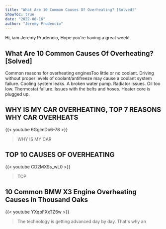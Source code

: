 ```yaml
---
title: "What Are 10 Common Causes Of Overheating? [Solved]"
ShowToc: true 
date: "2022-08-16"
author: "Jeremy Prudencio" 
---
```


Hi, iam Jeremy Prudencio, Hope you're having a great week!
## What Are 10 Common Causes Of Overheating? [Solved]
Common reasons for overheating enginesToo little or no coolant. Driving without proper levels of coolant/antifreeze may cause a coolant system failure. 
 Cooling system leaks. 
 A broken water pump. 
 Radiator issues. 
 Oil too low. 
 Thermostat failure. 
 Issues with the belts and hoses. 
 Heater core is plugged up.

## WHY IS MY CAR OVERHEATING, TOP 7 REASONS WHY CAR OVERHEATS
{{< youtube 6GglmDo6-78 >}}
>WHY IS MY CAR 

## TOP 10 CAUSES OF OVERHEATING
{{< youtube CD2MXSs_wL0 >}}
>TOP 

## 10 Common BMW X3 Engine Overheating Causes in Thousand Oaks
{{< youtube YXqpFXxTZ6w >}}
>The technology is getting advanced day by day. That's why an 

